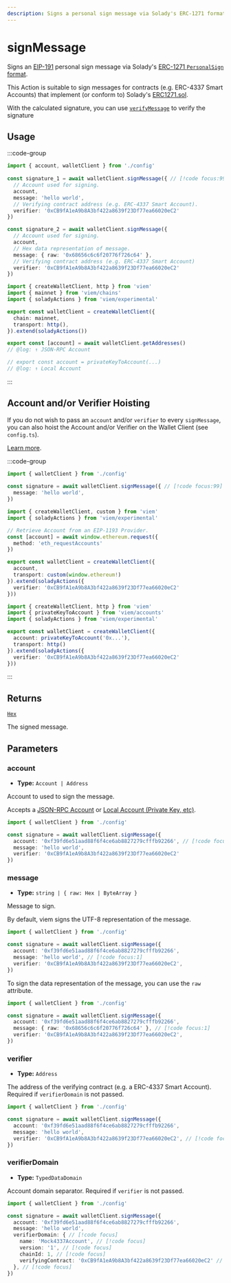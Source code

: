 ```yaml
---
description: Signs a personal sign message via Solady's ERC-1271 format.
---
```


# signMessage

Signs an [EIP-191](https://eips.ethereum.org/EIPS/eip-191) personal sign message via Solady's [ERC-1271 `PersonalSign` format](https://github.com/Vectorized/solady/blob/678c9163550810b08f0ffb09624c9f7532392303/src/accounts/ERC1271.sol#L154-L166).

This Action is suitable to sign messages for contracts (e.g. ERC-4337 Smart Accounts) that implement (or conform to) Solady's [ERC1271.sol](https://github.com/Vectorized/solady/blob/main/src/accounts/ERC1271.sol).

With the calculated signature, you can use [`verifyMessage`](/docs/actions/public/verifyMessage) to verify the signature

## Usage

:::code-group

```ts twoslash [example.ts]
import { account, walletClient } from './config'
 
const signature_1 = await walletClient.signMessage({ // [!code focus:99]
  // Account used for signing.
  account,
  message: 'hello world',
  // Verifying contract address (e.g. ERC-4337 Smart Account).
  verifier: '0xCB9fA1eA9b8A3bf422a8639f23Df77ea66020eC2'
})

const signature_2 = await walletClient.signMessage({
  // Account used for signing.
  account,
  // Hex data representation of message.
  message: { raw: '0x68656c6c6f20776f726c64' },
  // Verifying contract address (e.g. ERC-4337 Smart Account)
  verifier: '0xCB9fA1eA9b8A3bf422a8639f23Df77ea66020eC2'
})
```

```ts twoslash [config.ts] filename="config.ts"
import { createWalletClient, http } from 'viem'
import { mainnet } from 'viem/chains'
import { soladyActions } from 'viem/experimental'

export const walletClient = createWalletClient({
  chain: mainnet,
  transport: http(),
}).extend(soladyActions())

export const [account] = await walletClient.getAddresses()
// @log: ↑ JSON-RPC Account

// export const account = privateKeyToAccount(...)
// @log: ↑ Local Account
```

:::

## Account and/or Verifier Hoisting

If you do not wish to pass an `account` and/or `verifier` to every `signMessage`, you can also hoist the Account and/or Verifier on the Wallet Client (see `config.ts`).

[Learn more](/docs/clients/wallet#withaccount).

:::code-group

```ts twoslash [example.ts]
import { walletClient } from './config'
 
const signature = await walletClient.signMessage({ // [!code focus:99]
  message: 'hello world',
})
```

```ts [config.ts (JSON-RPC Account)]
import { createWalletClient, custom } from 'viem'
import { soladyActions } from 'viem/experimental'

// Retrieve Account from an EIP-1193 Provider.
const [account] = await window.ethereum.request({ 
  method: 'eth_requestAccounts' 
})

export const walletClient = createWalletClient({
  account,
  transport: custom(window.ethereum!)
}).extend(soladyActions({ 
  verifier: '0xCB9fA1eA9b8A3bf422a8639f23Df77ea66020eC2' 
}))
```

```ts twoslash [config.ts (Local Account)] filename="config.ts"
import { createWalletClient, http } from 'viem'
import { privateKeyToAccount } from 'viem/accounts'
import { soladyActions } from 'viem/experimental'

export const walletClient = createWalletClient({
  account: privateKeyToAccount('0x...'),
  transport: http()
}).extend(soladyActions({ 
  verifier: '0xCB9fA1eA9b8A3bf422a8639f23Df77ea66020eC2' 
}))
```

:::

## Returns

[`Hex`](/docs/glossary/types#hex)

The signed message.

## Parameters

### account

- **Type:** `Account | Address`

Account to used to sign the message.

Accepts a [JSON-RPC Account](/docs/clients/wallet#json-rpc-accounts) or [Local Account (Private Key, etc)](/docs/clients/wallet#local-accounts-private-key-mnemonic-etc).

```ts twoslash
import { walletClient } from './config'

const signature = await walletClient.signMessage({
  account: '0xf39fd6e51aad88f6f4ce6ab8827279cfffb92266', // [!code focus:1]
  message: 'hello world',
  verifier: '0xCB9fA1eA9b8A3bf422a8639f23Df77ea66020eC2'
})
```

### message

- **Type:** `string | { raw: Hex | ByteArray }`

Message to sign.

By default, viem signs the UTF-8 representation of the message.

```ts twoslash
import { walletClient } from './config'

const signature = await walletClient.signMessage({
  account: '0xf39fd6e51aad88f6f4ce6ab8827279cfffb92266',
  message: 'hello world', // [!code focus:1]
  verifier: '0xCB9fA1eA9b8A3bf422a8639f23Df77ea66020eC2',
})
```

To sign the data representation of the message, you can use the `raw` attribute.

```ts twoslash
import { walletClient } from './config'

const signature = await walletClient.signMessage({
  account: '0xf39fd6e51aad88f6f4ce6ab8827279cfffb92266',
  message: { raw: '0x68656c6c6f20776f726c64' }, // [!code focus:1]
  verifier: '0xCB9fA1eA9b8A3bf422a8639f23Df77ea66020eC2',
})
```

### verifier

- **Type:** `Address`

The address of the verifying contract (e.g. a ERC-4337 Smart Account). Required if `verifierDomain` is not passed.

```ts twoslash
import { walletClient } from './config'

const signature = await walletClient.signMessage({
  account: '0xf39fd6e51aad88f6f4ce6ab8827279cfffb92266',
  message: 'hello world',
  verifier: '0xCB9fA1eA9b8A3bf422a8639f23Df77ea66020eC2', // [!code focus:1]
})
```

### verifierDomain

- **Type:** `TypedDataDomain`

Account domain separator. Required if `verifier` is not passed.

```ts twoslash
import { walletClient } from './config'

const signature = await walletClient.signMessage({
  account: '0xf39fd6e51aad88f6f4ce6ab8827279cfffb92266',
  message: 'hello world',
  verifierDomain: { // [!code focus]
    name: 'Mock4337Account', // [!code focus]
    version: '1', // [!code focus]
    chainId: 1, // [!code focus]
    verifyingContract: '0xCB9fA1eA9b8A3bf422a8639f23Df77ea66020eC2' // [!code focus]
  }, // [!code focus]
})
```